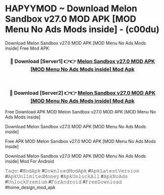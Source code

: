 # HAPYYMOD ~ Download Melon Sandbox v27.0 MOD APK [MOD Menu No Ads Mods inside] - (c00du)
Download Melon Sandbox v27.0 MOD APK [MOD Menu No Ads Mods inside] Free Mod APK

<div align="center">
<h3>🔴 Download [Server1] 👉👉 <a href="https://apk-comot.site?title=Melon_Sandbox_v27.0_MOD_APK_[MOD_Menu_No_Ads_Mods_inside]">Melon Sandbox v27.0 MOD APK [MOD Menu No Ads Mods inside] Mod Apk</a></h3><br>

<h3>🔴 Download [Server2] 👉👉 <a href="https://apk-comot.site?title=Melon_Sandbox_v27.0_MOD_APK_[MOD_Menu_No_Ads_Mods_inside]">Melon Sandbox v27.0 MOD APK [MOD Menu No Ads Mods inside] Mod Apk</a></h3>
</div>


Free Download APK MOD Melon Sandbox v27.0 MOD APK [MOD Menu No Ads Mods inside]

Download Melon Sandbox v27.0 MOD APK [MOD Menu No Ads Mods inside] 

Free APK MOD Melon Sandbox v27.0 MOD APK [MOD Menu No Ads Mods inside] 

Download Melon Sandbox v27.0 MOD APK [MOD Menu No Ads Mods inside] Mod For Android

𝚃𝚊𝚐𝚜: #𝙼𝚘𝚍𝙰𝚙𝚔 #𝙳𝚘𝚠𝚗𝚕𝚘𝚊𝚍𝙼𝚘𝚍𝙰𝚙𝚔 #𝙰𝚙𝚔𝙻𝚊𝚝𝚎𝚜𝚝𝚅𝚎𝚛𝚜𝚒𝚘𝚗 #𝙰𝚙𝚔𝚄𝚗𝚕𝚒𝚖𝚒𝚝𝚎𝚍𝙼𝚘𝚗𝚎𝚢 #𝙰𝚙𝚔𝚄𝚗𝚕𝚘𝚌𝚔𝙰𝚕𝚕 #𝙰𝚙𝚔𝙽𝚘𝙰𝚍𝚜 #𝚄𝚗𝚕𝚘𝚌𝚔𝙿𝚛𝚎𝚖𝚒𝚞𝚖 #𝙵𝚘𝚛𝙰𝚗𝚍𝚛𝚘𝚒𝚍 #𝙵𝚛𝚎𝚎𝙳𝚘𝚠𝚗𝚕𝚘𝚊𝚍 #home_design_mod_apk